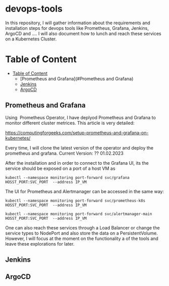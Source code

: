 # devops-tools
In this repository, I will gather information about the requirements and installation steps for devops tools like Prometheus, Grafana, Jenkins, ArgoCD and ....
I will also document how to lunch and reach these services on a Kubernetes Cluster.


# Table of Content
- [Table of Content](#table-of-content)
  - [Prometheus and Grafana](#Prometheus and Grafana)
  - [Jenkins](#jenkins)
  - [ArgoCD](#ArgoCd)


## Prometheus and Grafana
Using  Prometheus Operator, I have deplyod Prometheus and Grafana to monitor different cluster metrices. This article is very detailed:

https://computingforgeeks.com/setup-prometheus-and-grafana-on-kubernetes/

Every time, I will clone the latest version of the operator and deploy the prometheus and grafana. 
Current Version: ?? 01.02.2023

After the installation and in order to connect to the Grafana UI, its the service should be exposed on a port of a host VM as
```
kubectl --namespace monitoring port-forward svc/grafana HOSST_PORT:SVC_PORT  --address IP_VM 
```

The UI for Prometheus and Alertmanager can be accessed in the same way:

```
kubectl --namespace monitoring port-forward svc/prometheus-k8s HOSST_PORT:SVC_PORT  --address IP_VM 

kubectl --namespace monitoring port-forward svc/alertmanager-main HOSST_PORT:SVC_PORT  --address IP_VM 
```

One can also reach these services through a Load Balancer or change the service types to NodePort and also store the data on a PersistentVolume. However, I will focus at the moment on the functionality a of the tools and leave these explorations for later.

## Jenkins

## ArgoCD


